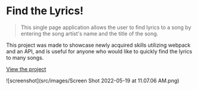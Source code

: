 # Find the Lyrics!
>This single page application allows the user to find lyrics to a song by entering the song artist's name and the title of the song.

This project was made to showcase newly acquired skills utilizing webpack and an API, and is useful for anyone who would like to quickly find the lyrics to many songs.

[View the project](https://cheerful-starburst-54e9b2.netlify.app)

![screenshot](src/images/Screen Shot 2022-05-19 at 11.07.06 AM.png)
